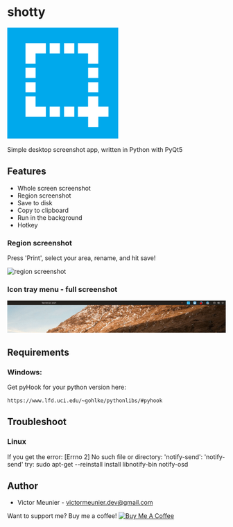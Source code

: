 # shotty
![shotty icon](icons/shotty.png)

Simple desktop screenshot app, written in Python with PyQt5

## Features

- Whole screen screenshot
- Region screenshot
- Save to disk
- Copy to clipboard
- Run in the background
- Hotkey

### Region screenshot

Press 'Print', select your area, rename, and hit save!

![region screenshot](readme/region_screenshot.gif)

### Icon tray menu - full screenshot

![icon tray menu](readme/icon_tray_menu_fullscreenshot.gif)

## Requirements

### Windows:

Get pyHook for your python version here:

    https://www.lfd.uci.edu/~gohlke/pythonlibs/#pyhook

## Troubleshoot

### Linux

If you get the error:
    [Errno 2] No such file or directory: 'notify-send': 'notify-send'
try:
    sudo apt-get --reinstall install libnotify-bin notify-osd

## Author

- Victor Meunier - victormeunier.dev@gmail.com

Want to support me? Buy me a coffee!
<a href="https://www.buymeacoffee.com/mreliptik" target="_blank"><img src="https://bmc-cdn.nyc3.digitaloceanspaces.com/BMC-button-images/custom_images/orange_img.png" alt="Buy Me A Coffee" style="height: auto !important;width: auto !important;" ></a>
